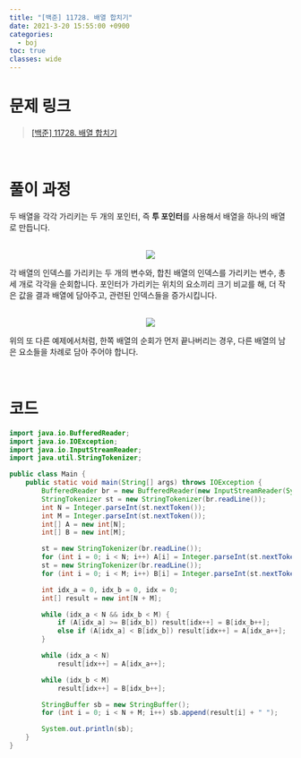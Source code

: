 ```yaml
---
title: "[백준] 11728. 배열 합치기"
date: 2021-3-20 15:55:00 +0900
categories:
  - boj
toc: true
classes: wide
---
```


# 문제 링크

> [[백준] 11728. 배열 합치기](https://www.acmicpc.net/problem/11728)

<br>

# 풀이 과정

두 배열을 각각 가리키는 두 개의 포인터, 즉 **투 포인터**를 사용해서 배열을 하나의 배열로 만듭니다.

<br>

<center><img src="http://dl.dropbox.com/s/pydv7upmbazopad/%EB%B0%B1%EC%A4%80-11728_%EB%B0%B0%EC%97%B4%20%ED%95%A9%EC%B9%98%EA%B8%B0-1.png"></center>

각 배열의 인덱스를 가리키는 두 개의 변수와, 합친 배열의 인덱스를 가리키는 변수, 총 세 개로 각각을 순회합니다. 포인터가 가리키는 위치의 요소끼리 크기 비교를 해, 더 작은 값을 결과 배열에 담아주고, 관련된 인덱스들을 증가시킵니다.

<br>

<center><img src="http://dl.dropbox.com/s/vdt0v9ol8tlab4b/%EB%B0%B1%EC%A4%80-11728_%EB%B0%B0%EC%97%B4%20%ED%95%A9%EC%B9%98%EA%B8%B0-2.png"></center>

위의 또 다른 예제에서처럼, 한쪽 배열의 순회가 먼저 끝나버리는 경우, 다른 배열의 남은 요소들을 차례로 담아 주어야 합니다.

<br>

# 코드

```java
import java.io.BufferedReader;
import java.io.IOException;
import java.io.InputStreamReader;
import java.util.StringTokenizer;

public class Main {
    public static void main(String[] args) throws IOException {
        BufferedReader br = new BufferedReader(new InputStreamReader(System.in));
        StringTokenizer st = new StringTokenizer(br.readLine());
        int N = Integer.parseInt(st.nextToken());
        int M = Integer.parseInt(st.nextToken());
        int[] A = new int[N];
        int[] B = new int[M];

        st = new StringTokenizer(br.readLine());
        for (int i = 0; i < N; i++) A[i] = Integer.parseInt(st.nextToken());
        st = new StringTokenizer(br.readLine());
        for (int i = 0; i < M; i++) B[i] = Integer.parseInt(st.nextToken());

        int idx_a = 0, idx_b = 0, idx = 0;
        int[] result = new int[N + M];

        while (idx_a < N && idx_b < M) {
            if (A[idx_a] >= B[idx_b]) result[idx++] = B[idx_b++];
            else if (A[idx_a] < B[idx_b]) result[idx++] = A[idx_a++];
        }

        while (idx_a < N)
            result[idx++] = A[idx_a++];

        while (idx_b < M)
            result[idx++] = B[idx_b++];

        StringBuffer sb = new StringBuffer();
        for (int i = 0; i < N + M; i++) sb.append(result[i] + " ");

        System.out.println(sb);
    }
}
```